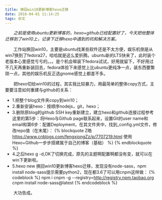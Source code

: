 ```yaml
---
title: 换回win10更新博客hexo迁移
date: 2018-04-01 11:14:25
tags: 杂文
---
```


&emsp;&emsp;*之前是使用ubuntu更新博客的，hexo+github已经配置好了，今天把他整体迁移到了win10上，记录下迁移hexo中遇到的坑和解决方案。*

<!--more-->

&emsp;&emsp;工作站换回win10，主要是ubuntu找某些软件还是不太方便，娱乐机倒是从win7换到了fedora27，哈哈就是这么爱折腾。ubuntu新的LTS快来了，此时装个老版本心里感觉亏亏的。。。是个机会嘛装下fedora试试，好用就留下，不好用过不几天再重新装回去，fedora体验下来感觉上比ubuntu更纯净一点，装东西要繁琐一点，其他的娱乐机反正选gnome感觉上都差不多。

&emsp;&emsp;把hexo切给win10的过程，其实我比较暴力，用最简单的整体copy方式，主要要注意如何重建与github的关系：
- 1.把整个blog文件夹copy到win10；
- 2.重新安装hexo：按顺序nodejs，git，hexo；
- 3.删除原blog的github SSH key重新建立，建立hexo和github连接过程参考这里的第5步：将Hexo与Github page联系起来，设置Git的user name和email和第6步：配置Deployment，在其文件夹中，找到_config.yml文件，修改repo值（在末尾）：
{% blockquote Z皓 https://www.cnblogs.com/fengxiongZz/p/7707219.html 使用Hexo+Github一步步搭建属于自己的博客（基础） %}
{% endblockquote %}
- 4.之后hexo g -d,OK了切换完成，原先的主题啊配置啊都没有变，就可以在win下更新啦。
- 5.hexo new 换回win10更新博客hexo迁移，发现没有node-sass，npm install node-sass提示需要python2，现在都3.6了可以用cnpm这样做：
{% codeblock %}
npm i cnpm -g --registry=http://registry.npm.taobao.org
cnpm install node-sass@latest
{% endcodeblock %}

&emsp;&emsp;大功告成。